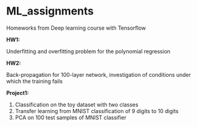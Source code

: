 # ML_assignments
Homeworks from Deep learning course with Tensorflow

**HW1:** 

Underfitting and overfitting problem for the polynomial regression

**HW2:** 

Back-propagation for 100-layer network, investigation of conditions under which the training fails


**Project1:** 

1. Classification on the toy dataset with two classes
2. Transfer learning from MNIST classification of 9 digits to 10 digits
3. PCA on 100 test samples of MNIST classifier
